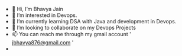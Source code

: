 - 👋 Hi, I’m Bhavya Jain
- 👀 I’m interested in Devops.
- 🌱 I’m currently learning DSA with Java and development in Devops.
- 💞️ I’m looking to collaborate on my Devops Projects
- 📫 You can reach me through my gmail account ' jbhavya876@gmail.com '
- 


